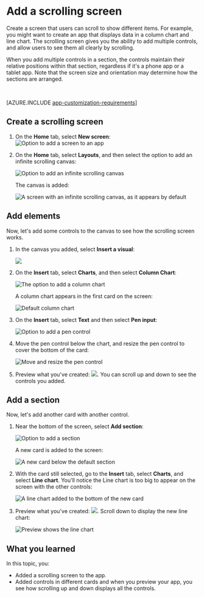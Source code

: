 <properties
	pageTitle="Add a scrolling screen | Microsoft PowerApps"
	description="Create a screen that users can scroll to show more types of content than the screen can show at a time."
	services=""
	suite="powerapps"
	documentationCenter="na"
	authors="lonu"
	manager="erikre"
	editor=""
	tags=""/>

<tags
	ms.service="powerapps"
	ms.devlang="na"
	ms.topic="article"
	ms.tgt_pltfrm="na"
	ms.workload="na"
	ms.date="04/28/2016"
	ms.author="LOnu"/>

# Add a scrolling screen #
Create a screen that users can scroll to show different items. For example, you might want to create an app that displays data in a column chart and line chart. The scrolling screen gives you the ability to add multiple controls, and allow users to see them all clearly by scrolling.

When you add multiple controls in a section, the controls maintain their relative positions within that section, regardless if it's a phone app or a tablet app. Note that the screen size and orientation may determine how the sections are arranged.  

&nbsp;

[AZURE.INCLUDE [app-customization-requirements](../includes/app-customization-requirements.md)]

## Create a scrolling screen ##
1. On the **Home** tab, select **New screen**:  
	![Option to add a screen to an app][1]

2. On the **Home** tab, select **Layouts**, and then select the option to add an infinite scrolling canvas:  

	![Option to add an infinite scrolling canvas][2]

	The canvas is added:  

	![A screen with an infinite scrolling canvas, as it appears by default][3]


## Add elements ##

Now, let's add some controls to the canvas to see how the scrolling screen works.

1. In the canvas you added, select **Insert a visual**:  

	![][4]

2. On the **Insert** tab, select **Charts**, and then select **Column Chart**:  

	![The option to add a column chart][5]

	A column chart appears in the first card on the screen:  

	![Default column chart][7]

3. On the **Insert** tab, select **Text** and then select **Pen input**:  

	![Option to add a pen control][8]

4. Move the pen control below the chart, and resize the pen control to cover the bottom of the card:  

	![Move and resize the pen control][9]

5. Preview what you've created: ![][6]. You can scroll up and down to see the controls you added.


## Add a section ##

Now, let's add another card with another control.

1. Near the bottom of the screen, select **Add section**:  

	![Option to add a section][10]

	A new card is added to the screen:  

	![A new card below the default section][11]

2. With the card still selected, go to the **Insert** tab, select **Charts**, and select **Line chart**. You'll notice the Line chart is too big to appear on the screen with the other controls:  

	![A line chart added to the bottom of the new card][12]

3. Preview what you've created: ![][6]. Scroll down to display the new line chart:  

	![Preview shows the line chart][13]

## What you learned

In this topic, you:

- Added a scrolling screen to the app.
- Added controls in different cards and when you preview your app, you see how scrolling up and down displays all the controls.


[1]: ./media/add-scrolling-screen/add-screen.png
[2]: ./media/add-scrolling-screen/add-canvas.png
[3]: ./media/add-scrolling-screen/default-canvas.png
[4]: ./media/add-scrolling-screen/insert-visual.png
[5]: ./media/add-scrolling-screen/add-chart.png
[6]: ./media/add-scrolling-screen/preview.png
[7]: ./media/add-scrolling-screen/default-chart.png
[8]: ./media/add-scrolling-screen/add-pen.png
[9]: ./media/add-scrolling-screen/move-resize-pen.png
[10]: ./media/add-scrolling-screen/add-section.png
[11]: ./media/add-scrolling-screen/new-card.png
[12]: ./media/add-scrolling-screen/add-line-chart.png
[13]: ./media/add-scrolling-screen/line-chart-preview.png
